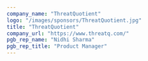 ```yaml
---
company_name: "ThreatQuotient"
logo: "/images/sponsors/ThreatQuotient.jpg"
title: "ThreatQuotient"
company_url: "https://www.threatq.com/"
pgb_rep_name: "Nidhi Sharma"
pgb_rep_title: "Product Manager"
---
```

